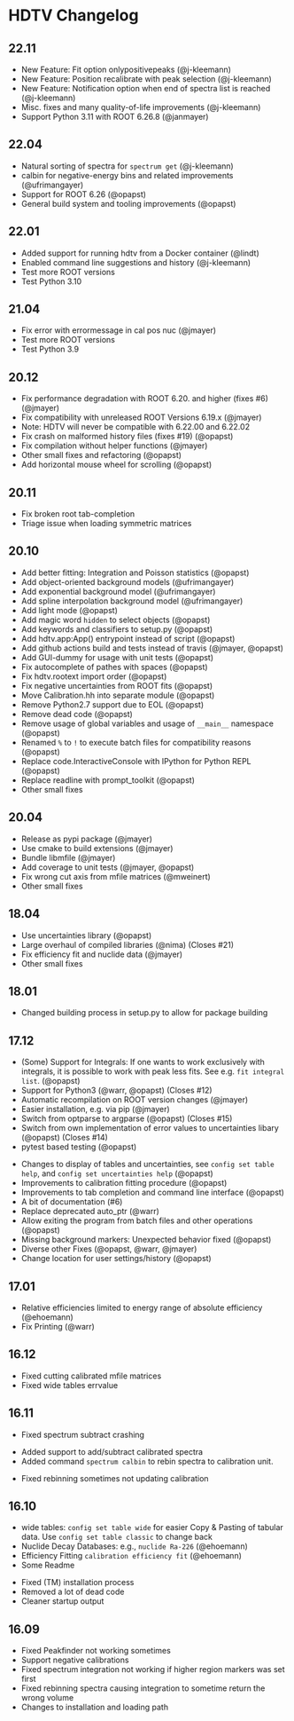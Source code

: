 # HDTV Changelog

## 22.11
- New Feature: Fit option onlypositivepeaks (@j-kleemann)
- New Feature: Position recalibrate with peak selection (@j-kleemann)
- New Feature: Notification option when end of spectra list is reached (@j-kleemann)
- Misc. fixes and many quality-of-life improvements (@j-kleemann)
- Support Python 3.11 with ROOT 6.26.8 (@janmayer)

## 22.04
- Natural sorting of spectra for `spectrum get` (@j-kleemann)
- calbin for negative-energy bins and related improvements (@ufrimangayer)
- Support for ROOT 6.26 (@opapst)
- General build system and tooling improvements (@opapst)

## 22.01
- Added support for running hdtv from a Docker container (@lindt)
- Enabled command line suggestions and history (@j-kleemann)
- Test more ROOT versions
- Test Python 3.10

## 21.04
- Fix error with errormessage in cal pos nuc (@jmayer)
- Test more ROOT versions
- Test Python 3.9

## 20.12
- Fix performance degradation with ROOT 6.20. and higher (fixes #6) (@jmayer)
- Fix compatibility with unreleased ROOT Versions 6.19.x (@jmayer)
- Note: HDTV will never be compatible with 6.22.00 and 6.22.02
- Fix crash on malformed history files (fixes #19) (@opapst)
- Fix compilation without helper functions (@jmayer)
- Other small fixes and refactoring (@opapst)
- Add horizontal mouse wheel for scrolling (@opapst)

## 20.11
- Fix broken root tab-completion
- Triage issue when loading symmetric matrices

## 20.10
- Add better fitting: Integration and Poisson statistics (@opapst)
- Add object-oriented background models (@ufrimangayer)
- Add exponential background model (@ufrimangayer)
- Add spline interpolation background model (@ufrimangayer)
- Add light mode (@opapst)
- Add magic word `hidden` to select objects (@opapst)
- Add keywords and classifiers to setup.py (@opapst)
- Add hdtv.app:App() entrypoint instead of script (@opapst)
- Add github actions build and tests instead of travis (@jmayer, @opapst)
- Add GUI-dummy for usage with unit tests (@opapst)
- Fix autocomplete of pathes with spaces (@opapst)
- Fix hdtv.rootext import order (@opapst)
- Fix negative uncertainties from ROOT fits (@opapst)
- Move Calibration.hh into separate module (@opapst)
- Remove Python2.7 support due to EOL (@opapst)
- Remove dead code (@opapst)
- Remove usage of global variables and usage of `__main__` namespace (@opapst)
- Renamed `%` to `!` to execute batch files for compatibility reasons (@opapst)
- Replace code.InteractiveConsole with IPython for Python REPL (@opapst)
- Replace readline with prompt_toolkit (@opapst)
- Other small fixes

## 20.04
- Release as pypi package (@jmayer)
- Use cmake to build extensions (@jmayer)
- Bundle libmfile (@jmayer)
- Add coverage to unit tests (@jmayer, @opapst)
- Fix wrong cut axis from mfile matrices (@mweinert)
- Other small fixes

## 18.04
- Use uncertainties library (@opapst)
- Large overhaul of compiled libraries (@nima) (Closes #21)
- Fix efficiency fit and nuclide data (@jmayer)
- Other small fixes

## 18.01
- Changed building process in setup.py to allow for package building

## 17.12
+ (Some) Support for Integrals: If one wants to work exclusively with integrals, it is possible to work with peak less fits. See e.g. `fit integral list`. (@opapst)
+ Support for Python3 (@warr, @opapst) (Closes #12)
+ Automatic recompilation on ROOT version changes (@jmayer)
+ Easier installation, e.g. via pip (@jmayer)
+ Switch from optparse to argparse (@opapst) (Closes #15)
+ Switch from own implementation of error values to uncertainties libary (@opapst) (Closes #14)
+ pytest based testing (@opapst)
- Changes to display of tables and uncertainties, see `config set table help`, and `config set uncertainties help` (@opapst)
- Improvements to calibration fitting procedure (@opapst)
- Improvements to tab completion and command line interface (@opapst)
- A bit of documentation (#6)
- Replace deprecated auto_ptr (@warr)
- Allow exiting the program from batch files and other operations (@opapst)
- Missing background markers: Unexpected behavior fixed (@opapst)
- Diverse other Fixes (@opapst, @warr, @jmayer)
- Change location for user settings/history (@opapst)

## 17.01
+ Relative efficiencies limited to energy range of absolute efficiency (@ehoemann)
+ Fix Printing (@warr)

## 16.12
+ Fixed cutting calibrated mfile matrices
+ Fixed wide tables errvalue

## 16.11
- Fixed spectrum subtract crashing
+ Added support to add/subtract calibrated spectra
+ Added command `spectrum calbin` to rebin spectra to calibration unit.
- Fixed rebinning sometimes not updating calibration

## 16.10
+ wide tables: `config set table wide` for easier Copy & Pasting of tabular data. Use `config set table classic` to change back
+ Nuclide Decay Databases: e.g., `nuclide Ra-226` (@ehoemann)
+ Efficiency Fitting `calibration efficiency fit` (@ehoemann)
+ Some Readme
- Fixed (TM) installation process
- Removed a lot of dead code
- Cleaner startup output

## 16.09
- Fixed Peakfinder not working sometimes
- Support negative calibrations
- Fixed spectrum integration not working if higher region markers was set first
- Fixed rebinning spectra causing integration to sometime return the wrong volume
- Changes to installation and loading path
